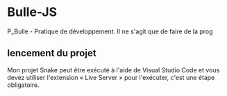 # Bulle-JS
P_Bulle - Pratique de développement.     Il ne s'agit que de faire de la prog

## lencement du projet
Mon projet Snake peut être exécuté à l'aide de Visual Studio Code et vous devez utiliser l'extension « Live Server » pour l'exécuter, c'est une étape obligatoire.
